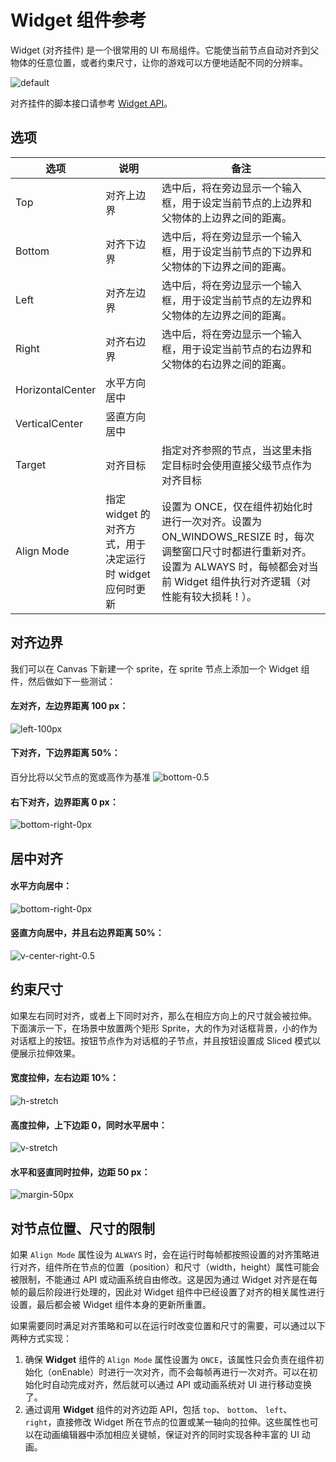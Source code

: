 # Widget 组件参考

Widget (对齐挂件) 是一个很常用的 UI 布局组件。它能使当前节点自动对齐到父物体的任意位置，或者约束尺寸，让你的游戏可以方便地适配不同的分辨率。

![default](widget/widget-default.png)

对齐挂件的脚本接口请参考 [Widget API](../../../api/zh/classes/Widget.html)。

## 选项

选项     | 说明      | 备注
--      | --        | --
Top     | 对齐上边界 | 选中后，将在旁边显示一个输入框，用于设定当前节点的上边界和父物体的上边界之间的距离。
Bottom  | 对齐下边界 | 选中后，将在旁边显示一个输入框，用于设定当前节点的下边界和父物体的下边界之间的距离。
Left    | 对齐左边界 | 选中后，将在旁边显示一个输入框，用于设定当前节点的左边界和父物体的左边界之间的距离。
Right   | 对齐右边界 | 选中后，将在旁边显示一个输入框，用于设定当前节点的右边界和父物体的右边界之间的距离。
HorizontalCenter   | 水平方向居中 |
VerticalCenter     | 竖直方向居中 |
Target  | 对齐目标   | 指定对齐参照的节点，当这里未指定目标时会使用直接父级节点作为对齐目标 
Align Mode | 指定 widget 的对齐方式，用于决定运行时 widget 应何时更新 | 设置为 ONCE，仅在组件初始化时进行一次对齐。设置为 ON_WINDOWS_RESIZE 时，每次调整窗口尺寸时都进行重新对齐。设置为 ALWAYS 时，每帧都会对当前 Widget 组件执行对齐逻辑（对性能有较大损耗！）。|

## 对齐边界

我们可以在 Canvas 下新建一个 sprite，在 sprite 节点上添加一个 Widget 组件，然后做如下一些测试：

#### 左对齐，左边界距离 100 px：

![left-100px](widget/widget-left-100px.png)

#### 下对齐，下边界距离 50%：

百分比将以父节点的宽或高作为基准
![bottom-0.5](widget/widget-bottom-0.5.png)

#### 右下对齐，边界距离 0 px：

![bottom-right-0px](widget/widget-bottom-right-0px.png)

## 居中对齐

#### 水平方向居中：

![bottom-right-0px](widget/widget-h-center.png)

#### 竖直方向居中，并且右边界距离 50%：

![v-center-right-0.5](widget/widget-v-center-right-0.5.png)

## 约束尺寸

如果左右同时对齐，或者上下同时对齐，那么在相应方向上的尺寸就会被拉伸。
下面演示一下，在场景中放置两个矩形 Sprite，大的作为对话框背景，小的作为对话框上的按钮。按钮节点作为对话框的子节点，并且按钮设置成 Sliced 模式以便展示拉伸效果。

#### 宽度拉伸，左右边距 10%：

![h-stretch](widget/widget-h-stretch.png)

#### 高度拉伸，上下边距 0，同时水平居中：

![v-stretch](widget/widget-v-stretch.png)

#### 水平和竖直同时拉伸，边距 50 px：

![margin-50px](widget/widget-margin-50px.png)

## 对节点位置、尺寸的限制

如果 `Align Mode` 属性设为 `ALWAYS` 时，会在运行时每帧都按照设置的对齐策略进行对齐，组件所在节点的位置（position）和尺寸（width，height）属性可能会被限制，不能通过 API 或动画系统自由修改。这是因为通过 Widget 对齐是在每帧的最后阶段进行处理的，因此对 Widget 组件中已经设置了对齐的相关属性进行设置，最后都会被 Widget 组件本身的更新所重置。

如果需要同时满足对齐策略和可以在运行时改变位置和尺寸的需要，可以通过以下两种方式实现：

1. 确保 **Widget** 组件的 `Align Mode` 属性设置为 `ONCE`，该属性只会负责在组件初始化（onEnable）时进行一次对齐，而不会每帧再进行一次对齐。可以在初始化时自动完成对齐，然后就可以通过 API 或动画系统对 UI 进行移动变换了。
2. 通过调用 **Widget** 组件的对齐边距 API，包括 `top`、 `bottom`、 `left`、 `right`，直接修改 Widget 所在节点的位置或某一轴向的拉伸。这些属性也可以在动画编辑器中添加相应关键帧，保证对齐的同时实现各种丰富的 UI 动画。